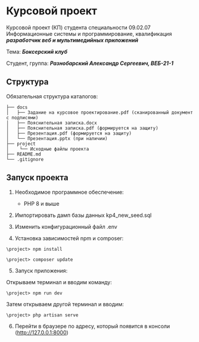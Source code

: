 # Курсовой проект
Курсовой проект (КП) студента специальности 09.02.07 Информационные системы и программирование, квалификация **_разработчик веб и мультимедийных приложений_**

Тема: **_Боксерский клуб_**

Студент, группа: **_Разнобарский Александр Сергеевич, ВЕБ-21-1_**

## Структура
Обязательная структура каталогов:

```
├── docs
│   ├── Задание на курсовое проектирование.pdf (сканированный документ с подписями)
│   ├── Пояснительная записка.docx
│   ├── Пояснительная записка.pdf (формируется на защиту)
│   ├── Презентация.pdf (формируется на защиту)
│   └── Презентация.pptx (при наличии)
├── project
│    └── Исходные файлы проекта
├── README.md
└── .gitignore
```


## Запуск проекта


1. Необходимое программное обеспечение:

    - PHP 8 и выше

2. Импортировать дамп базы данных kp4_new_seed.sql

3. Изменить конфигурационный файл .env

4. Установка зависимостей npm и composer:

  ```console
\project> npm install
  ```
  ```console
\project> composer update
  ```

5. Запуск приложения:

Открываем терминал и вводим команду:
  ```console
\project> npm run dev
  ```
Затем открываем другой терминал и вводим:
  ```console
\project> php artisan serve
  ```

6. Перейти в браузере по адресу, который появится в консоли (http://127.0.0.1:8000)

